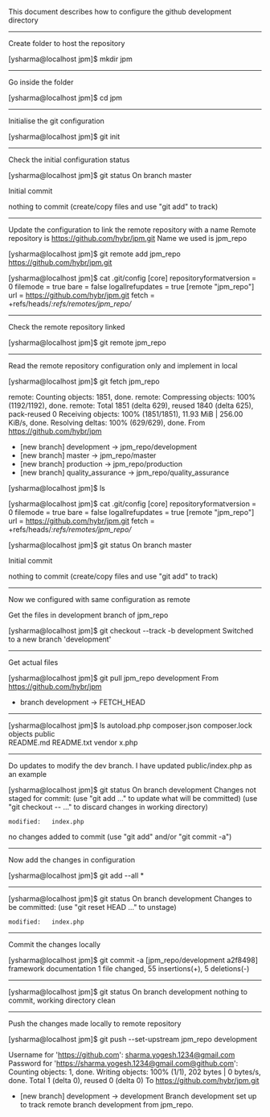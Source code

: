 This document describes how to configure the github development directory
_______________________________________________________________________________

Create folder to host the repository

[ysharma@localhost jpm]$ mkdir jpm
_______________________________________________________________________________

Go inside the folder

[ysharma@localhost jpm]$ cd jpm
_______________________________________________________________________________

Initialise the git configuration

[ysharma@localhost jpm]$ git init
_______________________________________________________________________________

Check the initial configuration status

[ysharma@localhost jpm]$ git status
On branch master

Initial commit

nothing to commit (create/copy files and use "git add" to track)
_______________________________________________________________________________

Update the configuration to link the remote repository with a name
Remote repository is https://github.com/hybr/jpm.git
Name we used is jpm_repo

[ysharma@localhost jpm]$ git remote add jpm_repo https://github.com/hybr/jpm.git

[ysharma@localhost jpm]$ cat .git/config 
[core]
	repositoryformatversion = 0
	filemode = true
	bare = false
	logallrefupdates = true
[remote "jpm_repo"]
	url = https://github.com/hybr/jpm.git
	fetch = +refs/heads/*:refs/remotes/jpm_repo/*
_______________________________________________________________________________

Check the remote repository linked

[ysharma@localhost jpm]$ git remote
jpm_repo
_______________________________________________________________________________

Read the remote repository configuration only and implement in local

[ysharma@localhost jpm]$ git fetch jpm_repo

remote: Counting objects: 1851, done.
remote: Compressing objects: 100% (1192/1192), done.
remote: Total 1851 (delta 629), reused 1840 (delta 625), pack-reused 0
Receiving objects: 100% (1851/1851), 11.93 MiB | 256.00 KiB/s, done.
Resolving deltas: 100% (629/629), done.
From https://github.com/hybr/jpm
 * [new branch]      development -> jpm_repo/development
 * [new branch]      master     -> jpm_repo/master
 * [new branch]      production -> jpm_repo/production
 * [new branch]      quality_assurance -> jpm_repo/quality_assurance

[ysharma@localhost jpm]$ ls

[ysharma@localhost jpm]$ cat .git/config 
[core]
	repositoryformatversion = 0
	filemode = true
	bare = false
	logallrefupdates = true
[remote "jpm_repo"]
	url = https://github.com/hybr/jpm.git
	fetch = +refs/heads/*:refs/remotes/jpm_repo/*

[ysharma@localhost jpm]$ git status
On branch master

Initial commit

nothing to commit (create/copy files and use "git add" to track)
_______________________________________________________________________________

Now we configured with same configuration as remote

Get the files in development branch of jpm_repo

[ysharma@localhost jpm]$ git checkout --track -b development
Switched to a new branch 'development'
_______________________________________________________________________________

Get actual files

[ysharma@localhost jpm]$ git pull jpm_repo development
From https://github.com/hybr/jpm
 * branch            development -> FETCH_HEAD
_______________________________________________________________________________

[ysharma@localhost jpm]$ ls
autoload.php  composer.json  composer.lock  objects  public  
README.md  README.txt  vendor  x.php

_______________________________________________________________________________

Do updates to modify the dev branch. I have updated public/index.php as 
an example

[ysharma@localhost jpm]$ git status
On branch development
Changes not staged for commit:
  (use "git add <file>..." to update what will be committed)
  (use "git checkout -- <file>..." to discard changes in working directory)

	modified:   index.php

no changes added to commit (use "git add" and/or "git commit -a")

_______________________________________________________________________________

Now add the changes in configuration

[ysharma@localhost jpm]$ git add --all *
_______________________________________________________________________________

[ysharma@localhost jpm]$ git status
On branch development
Changes to be committed:
  (use "git reset HEAD <file>..." to unstage)

	modified:   index.php
_______________________________________________________________________________

Commit the changes locally

[ysharma@localhost jpm]$ git commit -a
[jpm_repo/development a2f8498] framework documentation
 1 file changed, 55 insertions(+), 5 deletions(-)
_______________________________________________________________________________

[ysharma@localhost jpm]$ git status
On branch development
nothing to commit, working directory clean
_______________________________________________________________________________

Push the changes made locally to remote repository

[ysharma@localhost jpm]$ git push --set-upstream jpm_repo development

Username for 'https://github.com': sharma.yogesh.1234@gmail.com
Password for 'https://sharma.yogesh.1234@gmail.com@github.com': 
Counting objects: 1, done.
Writing objects: 100% (1/1), 202 bytes | 0 bytes/s, done.
Total 1 (delta 0), reused 0 (delta 0)
To https://github.com/hybr/jpm.git
 * [new branch]      development -> development
Branch development set up to track remote branch development from jpm_repo.
